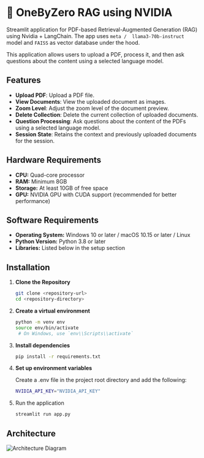 # 🧠 OneByZero RAG using NVIDIA

Streamlit application for PDF-based Retrieval-Augmented Generation (RAG) using Nvidia + LangChain. The app uses `meta / 
llama3-70b-instruct` model and `FAISS` as vector database under the hood.

This application allows users to upload a PDF, process it, and then ask questions about the content using a selected language model.

## Features

- **Upload PDF**: Upload a PDF file.
- **View Documents**: View the uploaded document as images.
- **Zoom Level**: Adjust the zoom level of the document preview.
- **Delete Collection**: Delete the current collection of uploaded documents.
- **Question Processing**: Ask questions about the content of the PDFs using a selected language model.
- **Session State**: Retains the context and previously uploaded documents for the session.


## Hardware Requirements
- **CPU:** Quad-core processor
- **RAM:** Minimum 8GB
- **Storage:** At least 10GB of free space
- **GPU:** NVIDIA GPU with CUDA support (recommended for better performance)

## Software Requirements
- **Operating System:** Windows 10 or later / macOS 10.15 or later / Linux
- **Python Version:** Python 3.8 or later
- **Libraries:** Listed below in the setup section

## Installation

1. **Clone the Repository**

   ```bash
   git clone <repository-url>
   cd <repository-directory>

2. **Create a virtual environment**

    ```bash
    python -m venv env
    source env/bin/activate  
     # On Windows, use `env\\Scripts\\activate`

3. **Install dependencies**

    ```bash
    pip install -r requirements.txt

4. **Set up environment variables**

    Create a .env file in the project root directory and add the following:

    ```bash
    NVIDIA_API_KEY="NVIDIA_API_KEY"

5. Run the application

    ```bash
    streamlit run app.py


## Architecture

![Architecture Diagram](flow_diagram.png)

